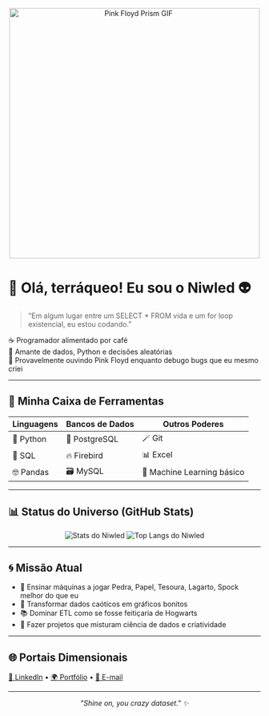 <!-- Banner GIF estiloso -->
<p align="center">
  <img src="https://media.giphy.com/media/l3vR9O9QpVvv7R0lC/giphy.gif" width="500" alt="Pink Floyd Prism GIF">
</p>

# 🌈 Olá, terráqueo! Eu sou o **Niwled** 👽

> “Em algum lugar entre um SELECT * FROM vida e um for loop existencial, eu estou codando.”  

☕ Programador alimentado por café  
🐍 Amante de dados, Python e decisões aleatórias  
🎸 Provavelmente ouvindo Pink Floyd enquanto debugo bugs que eu mesmo criei

---

## 🧰 Minha Caixa de Ferramentas

| Linguagens | Bancos de Dados | Outros Poderes |
|-----------|------------------|----------------|
| 🐍 Python | 🐘 PostgreSQL     | 🪄 Git |
| 📝 SQL    | 🔥 Firebird       | 📊 Excel |
| 🤓 Pandas | 🗃️ MySQL         | 🧠 Machine Learning básico |

---

## 📊 Status do Universo (GitHub Stats)

<p align="center">
  <img src="https://github-readme-stats.vercel.app/api?username=niwled&show_icons=true&theme=tokyonight" alt="Stats do Niwled">
  <img src="https://github-readme-stats.vercel.app/api/top-langs/?username=niwled&layout=compact&theme=tokyonight" alt="Top Langs do Niwled">
</p>

---

## 🌀 Missão Atual
- 🧠 Ensinar máquinas a jogar Pedra, Papel, Tesoura, Lagarto, Spock melhor do que eu  
- 🧼 Transformar dados caóticos em gráficos bonitos  
- 📚 Dominar ETL como se fosse feitiçaria de Hogwarts  
- 🚀 Fazer projetos que misturam ciência de dados e criatividade

---

## 🌐 Portais Dimensionais
[💼 LinkedIn](https://www.linkedin.com/in/seulink) • [🌍 Portfólio](https://seusite.com) • [📧 E-mail](mailto:seuemail@example.com)

---

<p align="center">
  <i>"Shine on, you crazy dataset." ✨</i>
</p>
